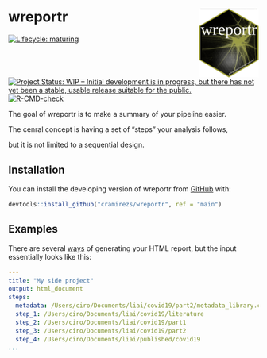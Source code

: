 
<!-- README.md is generated from README.Rmd. Please edit that file -->

# wreportr <img src="man/figures/logo.png" align="right" width="120" />

<!-- badges: start -->

[![Lifecycle:
maturing](https://img.shields.io/badge/lifecycle-maturing-blue.svg)](https://www.tidyverse.org/lifecycle/#maturing)
[![Project Status: WIP – Initial development is in progress, but there
has not yet been a stable, usable release suitable for the
public.](https://www.repostatus.org/badges/latest/wip.svg)](https://www.repostatus.org/#wip)
[![R-CMD-check](https://github.com/cramirezs/wreportr/workflows/R-CMD-check/badge.svg)](https://github.com/cramirezs/wreportr/actions)
<!-- badges: end -->

The goal of wreportr is to make a summary of your pipeline easier.

The cenral concept is having a set of “steps” your analysis follows,

but it is not limited to a sequential design.

## Installation

You can install the developing version of wreportr from
[GitHub](https://github.com/cramirezs/wreportr) with:

``` r
devtools::install_github("cramirezs/wreportr", ref = "main")
```

## Examples

There are several [ways](vignette/) of generating your HTML report, but
the input essentially looks like this:

``` yaml
---
title: "My side project"
output: html_document
steps:
  metadata: /Users/ciro/Documents/liai/covid19/part2/metadata_library.csv
  step_1: /Users/ciro/Documents/liai/covid19/literature
  step_2: /Users/ciro/Documents/liai/covid19/part1
  step_3: /Users/ciro/Documents/liai/covid19/part2
  step_4: /Users/ciro/Documents/liai/published/covid19
...
```
